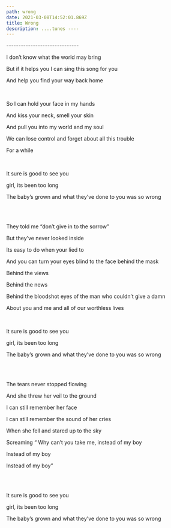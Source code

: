 ```yaml
---
path: wrong
date: 2021-03-08T14:52:01.869Z
title: Wrong
description: ....tunes ----
---
```

\------------------------------

I don’t know what the world may bring

But if it helps you I can sing this song for you

And help you find your way back home

<br/>

So I can hold your face in my hands

And kiss your neck, smell your skin

And pull you into my world and my soul

We can lose control and forget about all this trouble

For a while

<br/>

It sure is good to see you

girl, its been too long

The baby’s grown and what they’ve done to you was so wrong

\
<br/>

They told me “don’t give in to the sorrow”

But they’ve never looked inside

Its easy to do when your lied to

And you can turn your eyes blind to the face behind the mask

Behind the views

Behind the news

Behind the bloodshot eyes of the man who couldn’t give a damn

About you and me and all of our worthless lives

<br/>

It sure is good to see you

girl, its been too long

The baby’s grown and what they’ve done to you was so wrong

\
<br/>

The tears never stopped flowing

And she threw her veil to the ground

I can still remember her face

I can still remember the sound of her cries

When she fell and stared up to the sky

Screaming “ Why can’t you take me, instead of my boy

Instead of my boy

Instead of my boy”

\
<br/>

It sure is good to see you

girl, its been too long

The baby’s grown and what they’ve done to you was so wrong